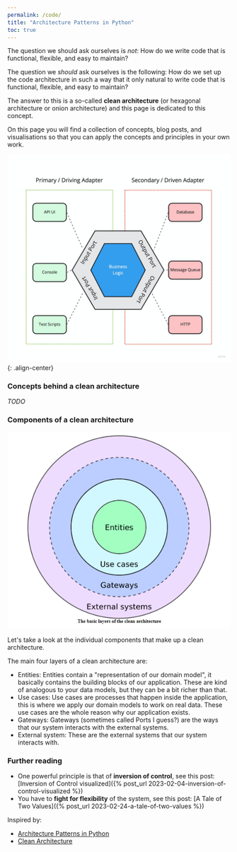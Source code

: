 ```yaml
---
permalink: /code/
title: "Architecture Patterns in Python"
toc: true 
---
```


The question we should ask ourselves is *not*: How do we write code that is functional, flexible, and easy to maintain?

The question we *should* ask ourselves is the following: How do we set up the code architecture in such a way that it only natural to write code that is functional, flexible, and easy to maintain?

The answer to this is a so-called **clean architecture** (or hexagonal architecture or onion architecture) and this page is dedicated to this concept.

On this page you will find a collection of concepts, blog posts, and visualisations so that you can apply the concepts and principles in your own work.

<img src="/assets/pages/code/hexagon.png" style="max-height: 500px">{: .align-center}


### Concepts behind a clean architecture

*TODO* 

### Components of a clean architecture

![](/assets/code/2023-02-26-15-54-02.png)

Let's take a look at the individual components that make up a clean architecture. 

The main four layers of a clean architecture are: 
* Entities: Entities contain a "representation of our domain model", it basically contains the building blocks of our application. These are kind of analogous to your data models, but they can be a bit richer than that. 
* Use cases: Use cases are processes that happen inside the application, this is where we apply our domain models to work on real data. These use cases are the whole reason why our application exists.
* Gateways: Gateways (sometimes called Ports I guess?) are the ways that our system interacts with the external systems. 
* External system: These are the external systems that our system interacts with. 

### Further reading

* One powerful principle is that of **inversion of control**, see this post: [Inversion of Control visualized]({% post_url 2023-02-04-inversion-of-control-visualized %})
* You have to **fight for flexibility** of the system, see this post: [A Tale of Two Values]({% post_url 2023-02-24-a-tale-of-two-values %})







Inspired by: 
* [Architecture Patterns in Python](https://www.cosmicpython.com/)
* [Clean Architecture](https://blog.cleancoder.com/uncle-bob/2012/08/13/the-clean-architecture.html)

